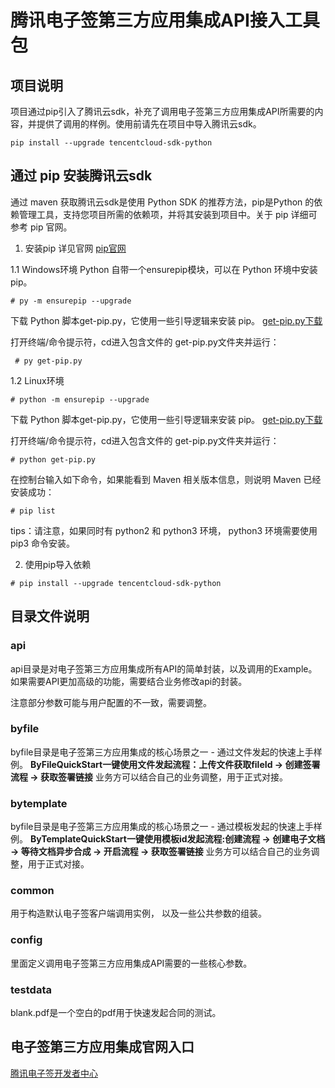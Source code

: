 # 腾讯电子签第三方应用集成API接入工具包

## 项目说明
项目通过pip引入了腾讯云sdk，补充了调用电子签第三方应用集成API所需要的内容，并提供了调用的样例。使用前请先在项目中导入腾讯云sdk。

```
pip install --upgrade tencentcloud-sdk-python
```


## 通过 pip 安装腾讯云sdk
通过 maven 获取腾讯云sdk是使用 Python SDK 的推荐方法，pip是Python 的依赖管理工具，支持您项目所需的依赖项，并将其安装到项目中。关于 pip 详细可参考 pip 官网。
1. 安装pip
详见官网
[pip官网](https://pip.pypa.io/en/stable/installing/?spm=a3c0i.o32026zh.a3.6.74134958lLSo6o)

  1.1  Windows环境
   Python 自带一个ensurepip模块，可以在 Python 环境中安装 pip。
```
# py -m ensurepip --upgrade
```

下载 Python 脚本get-pip.py，它使用一些引导逻辑来安装 pip。
[get-pip.py下载](https://bootstrap.pypa.io/get-pip.py)

打开终端/命令提示符，cd进入包含文件的 get-pip.py文件夹并运行：

```
 # py get-pip.py
```
   1.2  Linux环境
```
# python -m ensurepip --upgrade
```
下载 Python 脚本get-pip.py，它使用一些引导逻辑来安装 pip。
[get-pip.py下载](https://bootstrap.pypa.io/get-pip.py)

打开终端/命令提示符，cd进入包含文件的 get-pip.py文件夹并运行：
```
# python get-pip.py
```

在控制台输入如下命令，如果能看到 Maven 相关版本信息，则说明 Maven 已经安装成功：
```
# pip list
```

tips：请注意，如果同时有 python2 和 python3 环境， python3 环境需要使用 pip3 命令安装。

2. 使用pip导入依赖

```
# pip install --upgrade tencentcloud-sdk-python
```

## 目录文件说明
### api
api目录是对电子签第三方应用集成所有API的简单封装，以及调用的Example。
如果需要API更加高级的功能，需要结合业务修改api的封装。

注意部分参数可能与用户配置的不一致，需要调整。

### byfile
byfile目录是电子签第三方应用集成的核心场景之一 - 通过文件发起的快速上手样例。
**ByFileQuickStart一键使用文件发起流程：上传文件获取fileId -> 创建签署流程 -> 获取签署链接**
业务方可以结合自己的业务调整，用于正式对接。

### bytemplate
byfile目录是电子签第三方应用集成的核心场景之一 - 通过模板发起的快速上手样例。
**ByTemplateQuickStart一键使用模板id发起流程:创建流程 -> 创建电子文档 -> 等待文档异步合成 -> 开启流程 -> 获取签署链接**
业务方可以结合自己的业务调整，用于正式对接。

### common
用于构造默认电子签客户端调用实例， 以及一些公共参数的组装。

### config
里面定义调用电子签第三方应用集成API需要的一些核心参数。

### testdata
blank.pdf是一个空白的pdf用于快速发起合同的测试。

## 电子签第三方应用集成官网入口
[腾讯电子签开发者中心](https://qian.tencent.com/developers/partner/overview)